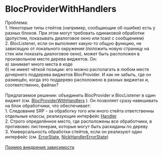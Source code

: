 # BlocProviderWithHandlers

Проблема: 
<br />
    1. Некоторые типы стейтов (например, сообщающие об ошибке) есть у разных блоков. При этом могут требовать одинаковой обработки (допустим, показывать диалоговое окно или toast с сообщением)
<br />
    2. BlocListener, если он выполняет какую-то общую функцию, не зависящую от локального окружения (положить новую страницу на стек или показать диалоговое окно), может быть расположен в произвольном месте дерева виджетов. Он: <br />
            a) занимает много места в коде <br />
            б) не имеет чёткой позиции: его можно располагать в любом месте дочернего поддерева виджетов BlocProvider. И как не забыть, где он размещён, когда это поддерево расположено в разных виджетах и, соответственно, файлах? <br /><br />
Предлагаемое решение: объединить BlocProvider и BlocListener в один виджет (см. [BlocProviderWithHandlers](https://github.com/prihodulkin/Bloc-Provider-with-handlers/blob/main/lib/UI/widgets/bloc_provider_with_handlers.dart) ). Он позволяет сразу навешивать на блок обработчики, что обеспечивает:
    <br />1. Следование SRP - за обработку того или иного стейта ответственны отдельные классы, реализующие интерфейс [Handler](https://github.com/prihodulkin/Bloc-Provider-with-handlers/blob/main/lib/UI/handlers/handler.dart)
   <br /> 2. Строго определённое место, где расположены все обработчики, в противовес листенерам, которые могут быть раскиданы по дереву
   <br /> 3. Универсальность обработки стейтов, если он реализуют один интерфейс (см. [ErrorState](https://github.com/prihodulkin/Bloc-Provider-with-handlers/blob/main/lib/business_logic/models/error_state.dart), [NickHandlerErrorState](https://github.com/prihodulkin/Bloc-Provider-with-handlers/blob/main/lib/business_logic/bloc/nick_handler_bloc/nick_handler_state.dart))
   <br /><br />[Пример внедрения зависимости](https://github.com/prihodulkin/Bloc-Provider-with-handlers/blob/main/lib/UI/pages/first_page.dart) 
